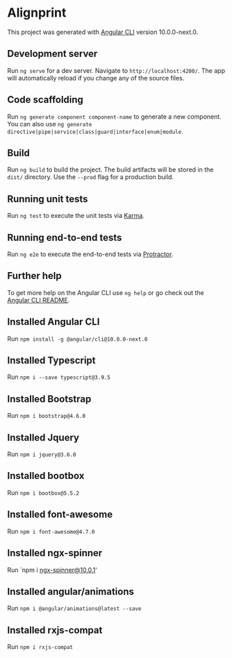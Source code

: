 # Alignprint

This project was generated with [Angular CLI](https://github.com/angular/angular-cli) version 10.0.0-next.0.

## Development server

Run `ng serve` for a dev server. Navigate to `http://localhost:4200/`. The app will automatically reload if you change any of the source files.

## Code scaffolding

Run `ng generate component component-name` to generate a new component. You can also use `ng generate directive|pipe|service|class|guard|interface|enum|module`.

## Build

Run `ng build` to build the project. The build artifacts will be stored in the `dist/` directory. Use the `--prod` flag for a production build.

## Running unit tests

Run `ng test` to execute the unit tests via [Karma](https://karma-runner.github.io).

## Running end-to-end tests

Run `ng e2e` to execute the end-to-end tests via [Protractor](http://www.protractortest.org/).

## Further help

To get more help on the Angular CLI use `ng help` or go check out the [Angular CLI README](https://github.com/angular/angular-cli/blob/master/README.md).

## Installed Angular CLI

Run `npm install -g @angular/cli@10.0.0-next.0`

## Installed Typescript 

Run `npm i --save typescript@3.9.5`

## Installed Bootstrap  

Run `npm i bootstrap@4.6.0`

## Installed Jquery   

Run `npm i jquery@3.6.0`

## Installed bootbox   

Run `npm i bootbox@5.5.2`

## Installed font-awesome   

Run `npm i font-awesome@4.7.0`

## Installed ngx-spinner

Run `npm i ngx-spinner@10.0.1'

## Installed angular/animations

Run  `npm i @angular/animations@latest --save`

## Installed rxjs-compat

Run `npm i rxjs-compat`



